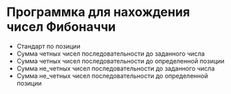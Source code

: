 # Программка для нахождения чисел Фибоначчи

* Стандарт по позиции
* Сумма четных чисел последовательности до заданного числа
* Сумма четных чисел последовательности до определенной позиции
* Сумма не_четных чисел последовательности до заданного числа
* Сумма не_четных чисел последовательности до определенной позиции
